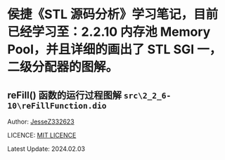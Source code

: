 # 侯捷《STL 源码分析》学习笔记，目前已经学习至：2.2.10 内存池 Memory Pool，并且详细的画出了 STL SGI 一，二级分配器的图解。

## reFill() 函数的运行过程图解 `src\2_2_6-10\reFillFunction.dio`

Author: [JesseZ332623](https://github.com/JesseZ332623)

LICENCE: [MIT LICENCE](https://opensource.org/license/mit/)

Latest Update: 2024.02.03
